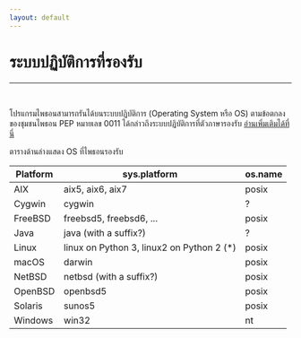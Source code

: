 ```yaml
---
layout: default
---
```


# ระบบปฏิบัติการที่รองรับ

---

<br>

โปรแกรมไพธอนสามารถรันได้บนระบบปฏิบัติการ (Operating System หรือ OS) ตามข้อตกลงของชุมชนไพธอน PEP หมายเลข 0011 ได้กล่าวถึงระบบปฏิบัติการที่ตัวภาษารองรับ [อ่านเพิ่มเติมได้ที่นี่][pep-0011] 

[pep-0011]: https://www.python.org/dev/peps/pep-0011/#supporting-platforms

ตารางด้านล่างแสดง OS ที่ไพธอนรองรับ

Platform | sys.platform | os.name
---------|--------------|--------
AIX      | aix5, aix6, aix7 | posix
Cygwin   | cygwin | ?
FreeBSD  | freebsd5, freebsd6, ... | posix
Java     | java (with a suffix?) | ?
Linux    | linux on Python 3, linux2 on Python 2 (*) | posix
macOS    | darwin | posix
NetBSD   | netbsd (with a suffix?) | posix
OpenBSD  | openbsd5 | posix
Solaris  | sunos5 | posix
Windows  | win32 | nt
